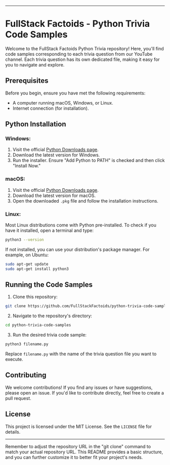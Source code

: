 
---

# FullStack Factoids - Python Trivia Code Samples

Welcome to the FullStack Factoids Python Trivia repository! Here, you'll find code samples corresponding to each trivia question from our YouTube channel. Each trivia question has its own dedicated file, making it easy for you to navigate and explore.

## Prerequisites

Before you begin, ensure you have met the following requirements:

- A computer running macOS, Windows, or Linux.
- Internet connection (for installation).

## Python Installation

### Windows:

1. Visit the official [Python Downloads page](https://www.python.org/downloads/).
2. Download the latest version for Windows.
3. Run the installer. Ensure "Add Python to PATH" is checked and then click "Install Now."

### macOS:

1. Visit the official [Python Downloads page](https://www.python.org/downloads/).
2. Download the latest version for macOS.
3. Open the downloaded `.pkg` file and follow the installation instructions.

### Linux:

Most Linux distributions come with Python pre-installed. To check if you have it installed, open a terminal and type:
```bash
python3 --version
```
If not installed, you can use your distribution's package manager. For example, on Ubuntu:
```bash
sudo apt-get update
sudo apt-get install python3
```

## Running the Code Samples

1. Clone this repository:
```bash
git clone https://github.com/FullStackFactoids/python-trivia-code-samples.git
```

2. Navigate to the repository's directory:
```bash
cd python-trivia-code-samples
```

3. Run the desired trivia code sample:
```bash
python3 filename.py
```
Replace `filename.py` with the name of the trivia question file you want to execute.

## Contributing

We welcome contributions! If you find any issues or have suggestions, please open an issue. If you'd like to contribute directly, feel free to create a pull request.

## License

This project is licensed under the MIT License. See the `LICENSE` file for details.

---

Remember to adjust the repository URL in the "git clone" command to match your actual repository URL. This README provides a basic structure, and you can further customize it to better fit your project's needs.